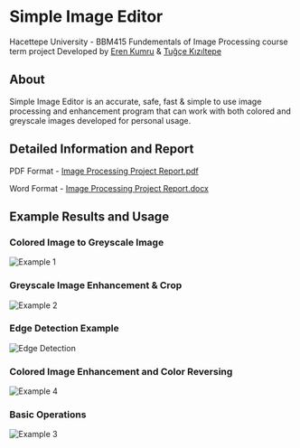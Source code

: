 # Simple Image Editor
Hacettepe University - BBM415 Fundementals of Image Processing course term project
Developed by [Eren Kumru](https://github.com/ErenKumru) & [Tuğçe Kızıltepe](https://github.com/tugcekiziltepe)

## About
Simple Image Editor is an accurate, safe, fast & simple to use image processing and enhancement program that can work with both colored and greyscale images developed for personal usage.

## Detailed Information and Report
PDF Format - [Image Processing Project Report.pdf](https://github.com/ErenKumru/Simple-Image-Editor/files/8381496/Image.Processing.-.Project.Report.pdf)

Word Format - [Image Processing Project Report.docx](https://github.com/ErenKumru/Simple-Image-Editor/files/8381497/Image.Processing.-.Project.Report.docx)

## Example Results and Usage
### Colored Image to Greyscale Image
![Example 1](https://user-images.githubusercontent.com/44412775/160859586-52b725ff-91ae-4933-98ba-704c858f01dd.png)

### Greyscale Image Enhancement & Crop
![Example 2](https://user-images.githubusercontent.com/44412775/160859599-bddbb804-371d-4583-82f6-892d5c2d96af.png)

### Edge Detection Example
![Edge Detection](https://user-images.githubusercontent.com/44412775/160862921-2c867f82-92d8-4b47-9bac-2900069544ec.png)

### Colored Image Enhancement and Color Reversing
![Example 4](https://user-images.githubusercontent.com/44412775/160859612-6a923e51-4406-4c13-b686-4dfdfe2e6491.png)

### Basic Operations
![Example 3](https://user-images.githubusercontent.com/44412775/160859604-5acf5d9c-d741-4644-9dc8-169f39c27e52.png)
